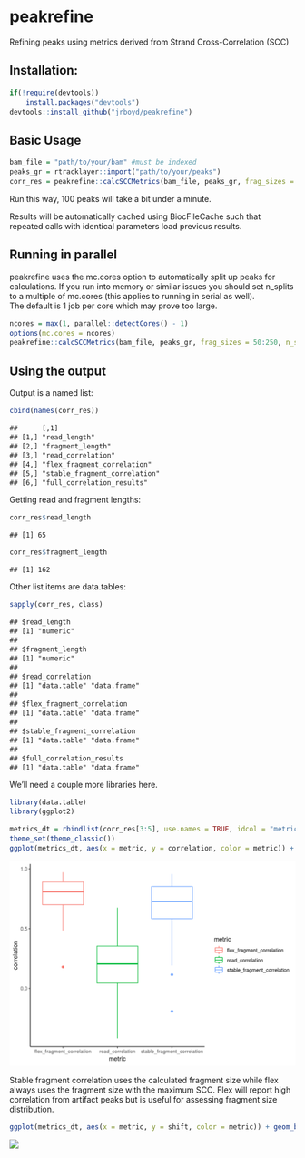 peakrefine
================

Refining peaks using metrics derived from Strand Cross-Correlation (SCC)

## Installation:

``` r
if(!require(devtools))
    install.packages("devtools")
devtools::install_github("jrboyd/peakrefine")
```

## Basic Usage

``` r
bam_file = "path/to/your/bam" #must be indexed
peaks_gr = rtracklayer::import("path/to/your/peaks")
corr_res = peakrefine::calcSCCMetrics(bam_file, peaks_gr, frag_sizes = 50:250)
```

Run this way, 100 peaks will take a bit under a minute.

Results will be automatically cached using BiocFileCache such that
repeated calls with identical parameters load previous results.

## Running in parallel

peakrefine uses the mc.cores option to automatically split up peaks for
calculations. If you run into memory or similar issues you should set
n\_splits to a multiple of mc.cores (this applies to running in serial
as well).  
The default is 1 job per core which may prove too large.

``` r
ncores = max(1, parallel::detectCores() - 1)
options(mc.cores = ncores)
peakrefine::calcSCCMetrics(bam_file, peaks_gr, frag_sizes = 50:250, n_splits = ncores * 3)
```

## Using the output

Output is a named list:

``` r
cbind(names(corr_res))
```

    ##      [,1]                         
    ## [1,] "read_length"                
    ## [2,] "fragment_length"            
    ## [3,] "read_correlation"           
    ## [4,] "flex_fragment_correlation"  
    ## [5,] "stable_fragment_correlation"
    ## [6,] "full_correlation_results"

Getting read and fragment lengths:

``` r
corr_res$read_length
```

    ## [1] 65

``` r
corr_res$fragment_length
```

    ## [1] 162

Other list items are data.tables:

``` r
sapply(corr_res, class)
```

    ## $read_length
    ## [1] "numeric"
    ## 
    ## $fragment_length
    ## [1] "numeric"
    ## 
    ## $read_correlation
    ## [1] "data.table" "data.frame"
    ## 
    ## $flex_fragment_correlation
    ## [1] "data.table" "data.frame"
    ## 
    ## $stable_fragment_correlation
    ## [1] "data.table" "data.frame"
    ## 
    ## $full_correlation_results
    ## [1] "data.table" "data.frame"

We’ll need a couple more libraries here.

``` r
library(data.table)
library(ggplot2)
```

``` r
metrics_dt = rbindlist(corr_res[3:5], use.names = TRUE, idcol = "metric")
theme_set(theme_classic())
ggplot(metrics_dt, aes(x = metric, y = correlation, color = metric)) + geom_boxplot()
```

![fig1](README_figs/README-metric_corr-1.png)<!-- -->

Stable fragment correlation uses the calculated fragment size while flex
always uses the fragment size with the maximum SCC. Flex will report
high correlation from artifact peaks but is useful for assessing
fragment size
distribution.

``` r
ggplot(metrics_dt, aes(x = metric, y = shift, color = metric)) + geom_boxplot()
```

![](README_files/figure-gfm/unnamed-chunk-6-1.png)<!-- -->
